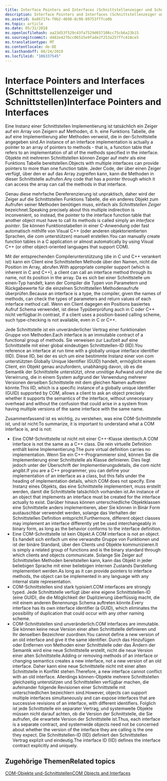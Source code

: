 ```yaml
---
title: Interface Pointers and Interfaces (Schnittstellenzeiger und Schnittstellen)
description: Interface Pointers and Interfaces (Schnittstellenzeiger und Schnittstellen)
ms.assetid: 8a8671fe-f0b2-4698-8c98-89753fffce0b
ms.topic: article
ms.date: 05/31/2018
ms.openlocfilehash: aa23d53f529c43fa7529d657108cc75cb6a23b15
ms.sourcegitcommit: d482e4276cc06515e9fade2f253a257ffc418ce5
ms.translationtype: MT
ms.contentlocale: de-DE
ms.lasthandoff: 08/24/2019
ms.locfileid: "106337545"
---
```

# <a name="interface-pointers-and-interfaces"></a><span data-ttu-id="fa2c3-103">Interface Pointers and Interfaces (Schnittstellenzeiger und Schnittstellen)</span><span class="sxs-lookup"><span data-stu-id="fa2c3-103">Interface Pointers and Interfaces</span></span>

<span data-ttu-id="fa2c3-104">Eine Instanz einer Schnittstellen Implementierung ist tatsächlich ein Zeiger auf ein Array von Zeigern auf Methoden, d. h. eine Funktions Tabelle, die auf eine Implementierung aller Methoden verweist, die in der-Schnittstelle angegeben sind.</span><span class="sxs-lookup"><span data-stu-id="fa2c3-104">An instance of an interface implementation is actually a pointer to an array of pointers to methods - that is, a function table that refers to an implementation of all of the methods specified in the interface.</span></span> <span data-ttu-id="fa2c3-105">Objekte mit mehreren Schnittstellen können Zeiger auf mehr als eine Funktions Tabelle bereitstellen.</span><span class="sxs-lookup"><span data-stu-id="fa2c3-105">Objects with multiple interfaces can provide pointers to more than one function table.</span></span> <span data-ttu-id="fa2c3-106">Jeder Code, der über einen Zeiger verfügt, über den er auf das Array zugreifen kann, kann die Methoden in dieser Schnittstelle aufrufen.</span><span class="sxs-lookup"><span data-stu-id="fa2c3-106">Any code that has a pointer through which it can access the array can call the methods in that interface.</span></span>

<span data-ttu-id="fa2c3-107">Genau diese mehrfache Dereferenzierung ist unpraktisch, daher wird der Zeiger auf die Schnittstellen Funktions Tabelle, die ein anderes Objekt zum Aufrufen seiner Methoden benötigen muss, einfach als *Schnittstellen Zeiger* bezeichnet.</span><span class="sxs-lookup"><span data-stu-id="fa2c3-107">Speaking precisely about this multiple indirection is inconvenient, so instead, the pointer to the interface function table that another object must have to call its methods is called simply an *interface pointer*.</span></span> <span data-ttu-id="fa2c3-108">Sie können Funktionstabellen in einer C-Anwendung oder fast automatisch mithilfe von Visual C++ (oder anderen objektorientierten Sprachen, die com unterstützen) manuell erstellen.</span><span class="sxs-lookup"><span data-stu-id="fa2c3-108">You can manually create function tables in a C application or almost automatically by using Visual C++ (or other object-oriented languages that support COM).</span></span>

<span data-ttu-id="fa2c3-109">Mit der entsprechenden Compilerunterstützung (die in C und C++ verankert ist) kann ein Client eine Schnittstellen Methode über den Namen, nicht die Position im Array, abrufen.</span><span class="sxs-lookup"><span data-stu-id="fa2c3-109">With appropriate compiler support (which is inherent in C and C++), a client can call an interface method through its name, not its position in the array.</span></span> <span data-ttu-id="fa2c3-110">Da es sich bei einer Schnittstelle um einen-Typ handelt, kann der Compiler die Typen von Parametern und Rückgabewerte für die einzelnen Schnittstellen Methodenaufrufe überprüfen.</span><span class="sxs-lookup"><span data-stu-id="fa2c3-110">Because an interface is a type, the compiler, given the names of methods, can check the types of parameters and return values of each interface method call.</span></span> <span data-ttu-id="fa2c3-111">Wenn ein Client dagegen ein Positions basiertes Aufruf Schema verwendet, ist diese Typüberprüfung auch in C oder C++ nicht verfügbar.</span><span class="sxs-lookup"><span data-stu-id="fa2c3-111">In contrast, if a client uses a position-based calling scheme, such type-checking is not available, even in C or C++.</span></span>

<span data-ttu-id="fa2c3-112">Jede Schnittstelle ist ein unveränderlicher Vertrag einer funktionalen Gruppe von Methoden.</span><span class="sxs-lookup"><span data-stu-id="fa2c3-112">Each interface is an immutable contract of a functional group of methods.</span></span> <span data-ttu-id="fa2c3-113">Sie verweisen zur Laufzeit auf eine Schnittstelle mit einer global eindeutigen Schnittstellen-ID (IID).</span><span class="sxs-lookup"><span data-stu-id="fa2c3-113">You reference an interface at run time with a globally unique interface identifier (IID).</span></span> <span data-ttu-id="fa2c3-114">Diese IID, bei der es sich um eine bestimmte Instanz einer von com unterstützten Globally Unique Identifier (GUID) handelt, ermöglicht einem Client, ein Objekt genau anzufordern, unabhängig davon, ob es die Semantik der Schnittstelle unterstützt, ohne unnötige Aufwand und ohne die Verwirrung, die in einem System aufgrund der Verwendung mehrerer Versionen derselben Schnittstelle mit dem gleichen Namen auftreten könnte.</span><span class="sxs-lookup"><span data-stu-id="fa2c3-114">This IID, which is a specific instance of a globally unique identifier (GUID) supported by COM, allows a client to ask an object precisely whether it supports the semantics of the interface, without unnecessary overhead and without the confusion that could arise in a system from having multiple versions of the same interface with the same name.</span></span>

<span data-ttu-id="fa2c3-115">Zusammenfassend ist es wichtig, zu verstehen, was eine COM-Schnittstelle ist, und ist nicht:</span><span class="sxs-lookup"><span data-stu-id="fa2c3-115">To summarize, it is important to understand what a COM interface is, and is not:</span></span>

-   <span data-ttu-id="fa2c3-116">Eine COM-Schnittstelle ist nicht mit einer C++-Klasse identisch.</span><span class="sxs-lookup"><span data-stu-id="fa2c3-116">A COM interface is not the same as a C++ class.</span></span> <span data-ttu-id="fa2c3-117">Die rein virtuelle Definition enthält keine Implementierung.</span><span class="sxs-lookup"><span data-stu-id="fa2c3-117">The pure virtual definition carries no implementation.</span></span> <span data-ttu-id="fa2c3-118">Wenn Sie ein C++-Programmierer sind, können Sie die Implementierung einer Schnittstelle als Klasse definieren. Dies liegt jedoch unter der Überschrift der Implementierungsdetails, die com nicht angibt.</span><span class="sxs-lookup"><span data-stu-id="fa2c3-118">If you are a C++ programmer, you can define your implementation of an interface as a class, but this falls under the heading of implementation details, which COM does not specify.</span></span> <span data-ttu-id="fa2c3-119">Eine Instanz eines Objekts, das eine Schnittstelle implementiert, muss erstellt werden, damit die Schnittstelle tatsächlich vorhanden ist.</span><span class="sxs-lookup"><span data-stu-id="fa2c3-119">An instance of an object that implements an interface must be created for the interface actually to exist.</span></span> <span data-ttu-id="fa2c3-120">Darüber hinaus können unterschiedliche Objektklassen eine Schnittstelle anders implementieren, aber Sie können in Binär Form austauschbar verwendet werden, solange das Verhalten der Schnittstellen Definition entspricht.</span><span class="sxs-lookup"><span data-stu-id="fa2c3-120">Furthermore, different object classes may implement an interface differently yet be used interchangeably in binary form, as long as the behavior conforms to the interface definition.</span></span>
-   <span data-ttu-id="fa2c3-121">Eine COM-Schnittstelle ist kein Objekt.</span><span class="sxs-lookup"><span data-stu-id="fa2c3-121">A COM interface is not an object.</span></span> <span data-ttu-id="fa2c3-122">Es handelt sich einfach um eine verwandte Gruppe von Funktionen und ist der binäre Standard, über den Clients und Objekte kommunizieren.</span><span class="sxs-lookup"><span data-stu-id="fa2c3-122">It is simply a related group of functions and is the binary standard through which clients and objects communicate.</span></span> <span data-ttu-id="fa2c3-123">Solange Sie Zeiger auf Schnittstellen Methoden bereitstellen kann, kann das Objekt in jeder beliebigen Sprache mit einer beliebigen internen Zustands Darstellung implementiert werden.</span><span class="sxs-lookup"><span data-stu-id="fa2c3-123">As long as it can provide pointers to interface methods, the object can be implemented in any language with any internal state representation.</span></span>
-   <span data-ttu-id="fa2c3-124">COM-Schnittstellen sind stark typisiert.</span><span class="sxs-lookup"><span data-stu-id="fa2c3-124">COM interfaces are strongly typed.</span></span> <span data-ttu-id="fa2c3-125">Jede Schnittstelle verfügt über eine eigene Schnittstellen-ID (eine GUID), die die Möglichkeit der Duplizierung überflüssig macht, die mit einem anderen Benennungs Schema auftreten könnte.</span><span class="sxs-lookup"><span data-stu-id="fa2c3-125">Every interface has its own interface identifier (a GUID), which eliminates the possibility of duplication that could occur with any other naming scheme.</span></span>
-   <span data-ttu-id="fa2c3-126">COM-Schnittstellen sind unveränderlich.</span><span class="sxs-lookup"><span data-stu-id="fa2c3-126">COM interfaces are immutable.</span></span> <span data-ttu-id="fa2c3-127">Sie können keine neue Version einer alten Schnittstelle definieren und Ihr denselben Bezeichner zuordnen.</span><span class="sxs-lookup"><span data-stu-id="fa2c3-127">You cannot define a new version of an old interface and give it the same identifier.</span></span> <span data-ttu-id="fa2c3-128">Durch das Hinzufügen oder Entfernen von Methoden einer Schnittstelle oder das Ändern der Semantik wird eine neue Schnittstelle erstellt, nicht die neue Version einer alten Schnittstelle.</span><span class="sxs-lookup"><span data-stu-id="fa2c3-128">Adding or removing methods of an interface or changing semantics creates a new interface, not a new version of an old interface.</span></span> <span data-ttu-id="fa2c3-129">Daher kann eine neue Schnittstelle nicht mit einer alten Schnittstelle in Konflikt stehen.</span><span class="sxs-lookup"><span data-stu-id="fa2c3-129">Therefore, a new interface cannot conflict with an old interface.</span></span> <span data-ttu-id="fa2c3-130">Allerdings können-Objekte mehrere Schnittstellen gleichzeitig unterstützen und Schnittstellen verfügbar machen, die aufeinander folgende Revisionen einer Schnittstelle mit unterschiedlichen bezeichlern sind.</span><span class="sxs-lookup"><span data-stu-id="fa2c3-130">However, objects can support multiple interfaces simultaneously and can expose interfaces that are successive revisions of an interface, with different identifiers.</span></span> <span data-ttu-id="fa2c3-131">Folglich ist jede Schnittstelle ein separater Vertrag, und systemweite Objekte müssen nicht darauf achten, ob die Version der Schnittstelle, die Sie aufrufen, die erwartete Version der Schnittstelle ist.</span><span class="sxs-lookup"><span data-stu-id="fa2c3-131">Thus, each interface is a separate contract, and systemwide objects need not be concerned about whether the version of the interface they are calling is the one they expect.</span></span> <span data-ttu-id="fa2c3-132">Die Schnittstellen-ID (IID) definiert den Schnittstellen Vertrag explizit und eindeutig.</span><span class="sxs-lookup"><span data-stu-id="fa2c3-132">The interface ID (IID) defines the interface contract explicitly and uniquely.</span></span>

## <a name="related-topics"></a><span data-ttu-id="fa2c3-133">Zugehörige Themen</span><span class="sxs-lookup"><span data-stu-id="fa2c3-133">Related topics</span></span>

<dl> <dt>

[<span data-ttu-id="fa2c3-134">COM-Objekte und-Schnittstellen</span><span class="sxs-lookup"><span data-stu-id="fa2c3-134">COM Objects and Interfaces</span></span>](com-objects-and-interfaces.md)
</dt> </dl>

 

 




